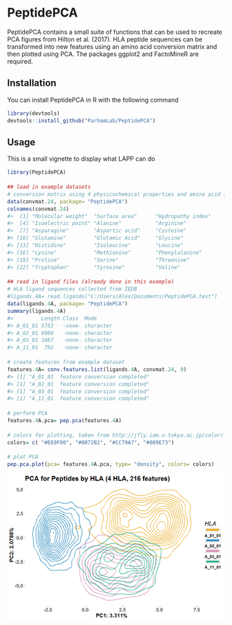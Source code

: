 
<!-- README.md is generated from README.Rmd. Please edit that file -->
PeptidePCA
==========

PeptidePCA contains a small suite of functions that can be used to recreate PCA figures from Hilton et al. (2017). HLA peptide sequences can be transformed into new features using an amino acid conversion matrix and then plotted using PCA. The packages ggplot2 and FactoMineR are required.

Installation
------------

You can install PeptidePCA in R with the following command

``` r
library(devtools)
devtools::install_github("ParhamLab/PeptidePCA")
```

Usage
-----

This is a small vignette to display what LAPP can do

``` r
library(PeptidePCA)

## load in example datasets
# conversion matrix using 4 physicochemical properties and amino acid identities
data(convmat.24, package= "PeptidePCA")
colnames(convmat.24)
#>  [1] "Molecular weight"  "Surface area"      "Hydropathy index" 
#>  [4] "Isoelectric point" "Alanine"           "Arginine"         
#>  [7] "Asparagine"        "Aspartic acid"     "Cysteine"         
#> [10] "Glutamine"         "Glutamic Acid"     "Glycine"          
#> [13] "Histidine"         "Isoleucine"        "Leucine"          
#> [16] "Lysine"            "Methionine"        "Phenylalanine"    
#> [19] "Proline"           "Serine"            "Threonine"        
#> [22] "Tryptophan"        "Tyrosine"          "Valine"

## read in ligand files (already done in this example)
# HLA ligand sequences collected from IEDB 
#ligands.4A= read.ligands("C:/Users/Alex/Documents/PeptidePCA.test")
data(ligands.4A, package= "PeptidePCA")
summary(ligands.4A)
#>         Length Class  Mode     
#> A_01_01 5753   -none- character
#> A_02_01 9969   -none- character
#> A_03_01 1667   -none- character
#> A_11_01  792   -none- character

# create features from example dataset
features.4A= conv.features.list(ligands.4A, convmat.24, 9)
#> [1] "A_01_01  feature conversion completed"
#> [1] "A_02_01  feature conversion completed"
#> [1] "A_03_01  feature conversion completed"
#> [1] "A_11_01  feature conversion completed"

# perform PCA
features.4A.pca= pep.pca(features.4A)

# colors for plotting, taken from http://jfly.iam.u-tokyo.ac.jp/color/
colors= c( "#E69F00", "#0072B2", "#CC79A7", "#009E73")

# plot PCA
pep.pca.plot(pca= features.4A.pca, type= "density", colors= colors)
```

![](README-vignette-1.png)
